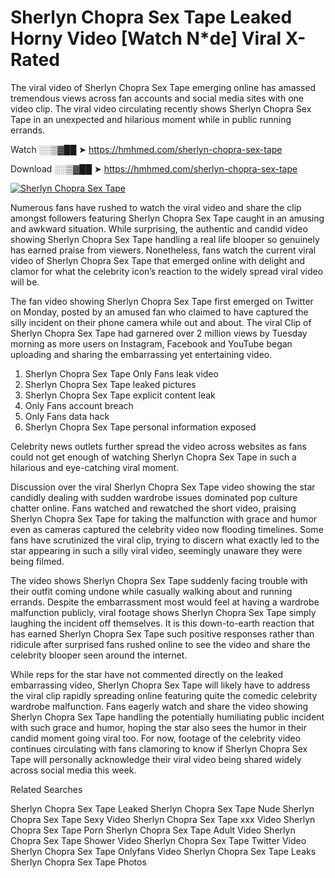 ﻿# Sherlyn Chopra Sex Tape Leaked Horny Video [Watch N*de] Viral X-Rated

The viral video of ﻿Sherlyn Chopra Sex Tape emerging online has amassed tremendous views across fan accounts and social media sites with one video clip. The viral video circulating recently shows ﻿Sherlyn Chopra Sex Tape in an unexpected and hilarious moment while in public running errands. 

Watch ░░▒▓██ ➤ https://hmhmed.com/sherlyn-chopra-sex-tape

Download ░░▒▓██ ➤ https://hmhmed.com/sherlyn-chopra-sex-tape

[![Sherlyn Chopra Sex Tape](https://i.imgur.com/dJHk4Zq.gif)](https://hmhmed.com/sherlyn-chopra-sex-tape)

Numerous fans have rushed to watch the viral video and share the clip amongst followers featuring ﻿Sherlyn Chopra Sex Tape caught in an amusing and awkward situation. While surprising, the authentic and candid video showing ﻿Sherlyn Chopra Sex Tape handling a real life blooper so genuinely has earned praise from viewers. Nonetheless, fans watch the current viral video of ﻿Sherlyn Chopra Sex Tape that emerged online with delight and clamor for what the celebrity icon’s reaction to the widely spread viral video will be.

The fan video showing ﻿Sherlyn Chopra Sex Tape first emerged on Twitter on Monday, posted by an amused fan who claimed to have captured the silly incident on their phone camera while out and about. The viral Clip of ﻿Sherlyn Chopra Sex Tape had garnered over 2 million views by Tuesday morning as more users on Instagram, Facebook and YouTube began uploading and sharing the embarrassing yet entertaining video. 

1. ﻿Sherlyn Chopra Sex Tape Only Fans leak video
2. ﻿Sherlyn Chopra Sex Tape leaked pictures
3. ﻿Sherlyn Chopra Sex Tape explicit content leak
4. Only Fans account breach
5. Only Fans data hack
6. ﻿Sherlyn Chopra Sex Tape personal information exposed

Celebrity news outlets further spread the video across websites as fans could not get enough of watching ﻿Sherlyn Chopra Sex Tape in such a hilarious and eye-catching viral moment. 

Discussion over the viral ﻿Sherlyn Chopra Sex Tape video showing the star candidly dealing with sudden wardrobe issues dominated pop culture chatter online. Fans watched and rewatched the short video, praising ﻿Sherlyn Chopra Sex Tape for taking the malfunction with grace and humor even as cameras captured the celebrity video now flooding timelines. Some fans have scrutinized the viral clip, trying to discern what exactly led to the star appearing in such a silly viral video, seemingly unaware they were being filmed.

The video shows ﻿Sherlyn Chopra Sex Tape suddenly facing trouble with their outfit coming undone while casually walking about and running errands. Despite the embarrassment most would feel at having a wardrobe malfunction publicly, viral footage shows ﻿Sherlyn Chopra Sex Tape simply laughing the incident off themselves. It is this down-to-earth reaction that has earned ﻿Sherlyn Chopra Sex Tape such positive responses rather than ridicule after surprised fans rushed online to see the video and share the celebrity blooper seen around the internet.  

While reps for the star have not commented directly on the leaked embarrassing video, ﻿Sherlyn Chopra Sex Tape will likely have to address the viral clip rapidly spreading online featuring quite the comedic celebrity wardrobe malfunction. Fans eagerly watch and share the video showing ﻿Sherlyn Chopra Sex Tape handling the potentially humiliating public incident with such grace and humor, hoping the star also sees the humor in their candid moment going viral too. For now, footage of the celebrity video continues circulating with fans clamoring to know if ﻿Sherlyn Chopra Sex Tape will personally acknowledge their viral video being shared widely across social media this week.

Related Searches

﻿Sherlyn Chopra Sex Tape Leaked
﻿Sherlyn Chopra Sex Tape Nude
﻿Sherlyn Chopra Sex Tape Sexy Video
﻿Sherlyn Chopra Sex Tape xxx Video
﻿Sherlyn Chopra Sex Tape Porn
﻿Sherlyn Chopra Sex Tape Adult Video
﻿Sherlyn Chopra Sex Tape Shower Video
﻿Sherlyn Chopra Sex Tape Twitter Video
﻿Sherlyn Chopra Sex Tape Onlyfans Video
﻿Sherlyn Chopra Sex Tape Leaks
﻿Sherlyn Chopra Sex Tape Photos